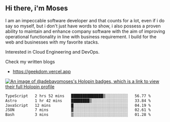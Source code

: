 ## Hi there, i'm Moses

I am an impeccable software developer and that counts for a lot, even if i do say so myself, but i don't just have words to show, i also possess a proven ability to maintain and enhance company software with the aim of improving operational functionality in line with business requirement. I build for the web and businesses with my favorite stacks.

Interested in Cloud Engineering and DevOps.

Check my written blogs
- https://geekdom.vercel.app

[![An image of @adebayomoses's Holopin badges, which is a link to view their full Holopin profile](https://holopin.me/adebayomoses)](https://holopin.io/@adebayomoses)

<!--START_SECTION:waka-->

```txt
TypeScript   2 hrs 52 mins   ██████████████▒░░░░░░░░░░   56.77 %
Astro        1 hr 42 mins    ████████▒░░░░░░░░░░░░░░░░   33.84 %
JavaScript   12 mins         █░░░░░░░░░░░░░░░░░░░░░░░░   04.19 %
JSON         7 mins          ▓░░░░░░░░░░░░░░░░░░░░░░░░   02.61 %
Bash         3 mins          ▒░░░░░░░░░░░░░░░░░░░░░░░░   01.28 %
```

<!--END_SECTION:waka-->
